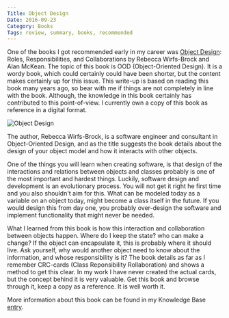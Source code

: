 ```yaml
---
Title: Object Design
Date: 2016-09-23
Category: Books
Tags: review, summary, books, recommended
---
```


One of the books I got recommended early in my career was [Object Design][object design]: Roles, Responsibilities, and Collaborations by Rebecca Wirfs-Brock and Alan McKean. The topic of this book is OOD (Object-Oriented Design). It is a wordy book, which could certainly could have been shorter, but the content makes certainly up for this issue. This write-up is based on reading this book many years ago, so bear with me if things are not completely in line with the book. Although, the knowledge in this book certainly has contributed to this point-of-view. I currently own a copy of this book as reference in a digital format. 

![Object Design](https://d2arxad8u2l0g7.cloudfront.net/books/1372040740l/179204.jpg)

The author, Rebecca Wirfs-Brock, is a software engineer and consultant in Object-Oriented Design, and as the title suggests the book details about the design of your object model and how it interacts with other objects. 

One of the things you will learn when creating software, is that design of the  interactions and relations between objects and classes probably is one of the most important and hardest things. Luckily, software design and development is an evolutionary process. You will not get it right he first time and you also shouldn't aim for this. What can be modeled today as a variable on an object today, might become a class itself in the future. If you would design this from day one, you probably over-design the software and implement functionality that might never be needed.

What I learned from this book is how this interaction and collaboration between objects happen. Where do I keep the state? who can make a change? If the object can encapsulate it, this is probably where it should live. Ask yourself, why would another object need to know about the information, and whose responsibility is it? The book details as far as I remember CRC-cards (Class Reponsibility Rollaboration) and shows a method to get this clear. In my work I have never created the actual cards, but the concept behind it is very valuable. Get this book and browse through it, keep a copy as a reference. It is well worth it.

More information about this book can be found in my Knowledge Base [entry][object design].

[object design]: https://gitlab.com/gbraad/knowledge-base/blob/master/books/object-design.md "Object Design"